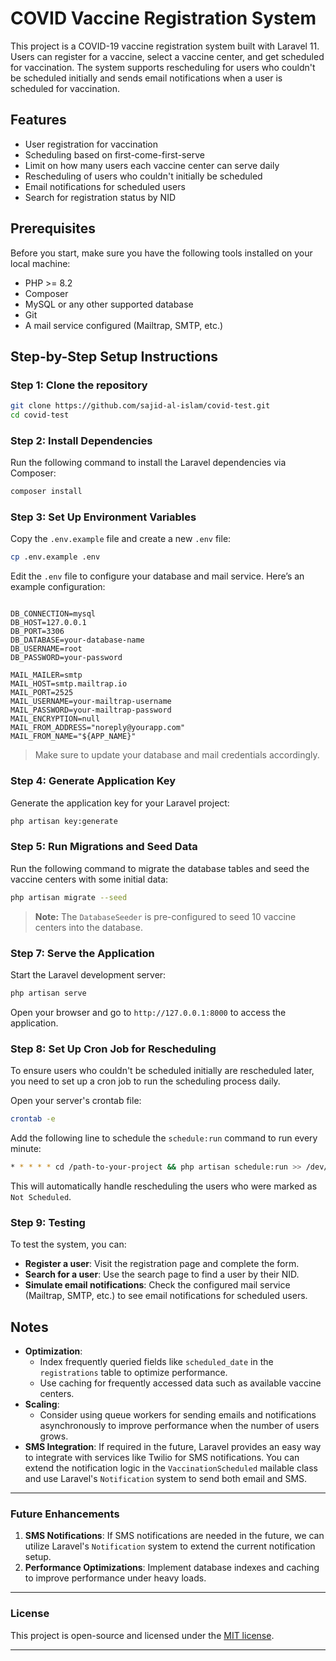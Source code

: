 

# COVID Vaccine Registration System

This project is a COVID-19 vaccine registration system built with Laravel 11. Users can register for a vaccine, select a vaccine center, and get scheduled for vaccination. The system supports rescheduling for users who couldn't be scheduled initially and sends email notifications when a user is scheduled for vaccination.

## Features

- User registration for vaccination
- Scheduling based on first-come-first-serve
- Limit on how many users each vaccine center can serve daily
- Rescheduling of users who couldn't initially be scheduled
- Email notifications for scheduled users
- Search for registration status by NID

## Prerequisites

Before you start, make sure you have the following tools installed on your local machine:

- PHP >= 8.2
- Composer
- MySQL or any other supported database
- Git
- A mail service configured (Mailtrap, SMTP, etc.)

## Step-by-Step Setup Instructions

### Step 1: Clone the repository

```bash
git clone https://github.com/sajid-al-islam/covid-test.git
cd covid-test
```

### Step 2: Install Dependencies

Run the following command to install the Laravel dependencies via Composer:

```bash
composer install
```

### Step 3: Set Up Environment Variables

Copy the `.env.example` file and create a new `.env` file:

```bash
cp .env.example .env
```

Edit the `.env` file to configure your database and mail service. Here’s an example configuration:

```env

DB_CONNECTION=mysql
DB_HOST=127.0.0.1
DB_PORT=3306
DB_DATABASE=your-database-name
DB_USERNAME=root
DB_PASSWORD=your-password

MAIL_MAILER=smtp
MAIL_HOST=smtp.mailtrap.io
MAIL_PORT=2525
MAIL_USERNAME=your-mailtrap-username
MAIL_PASSWORD=your-mailtrap-password
MAIL_ENCRYPTION=null
MAIL_FROM_ADDRESS="noreply@yourapp.com"
MAIL_FROM_NAME="${APP_NAME}"
```

> Make sure to update your database and mail credentials accordingly.

### Step 4: Generate Application Key

Generate the application key for your Laravel project:

```bash
php artisan key:generate
```

### Step 5: Run Migrations and Seed Data

Run the following command to migrate the database tables and seed the vaccine centers with some initial data:

```bash
php artisan migrate --seed
```

> **Note:** The `DatabaseSeeder` is pre-configured to seed 10 vaccine centers into the database.

### Step 7: Serve the Application

Start the Laravel development server:

```bash
php artisan serve
```

Open your browser and go to `http://127.0.0.1:8000` to access the application.

### Step 8: Set Up Cron Job for Rescheduling

To ensure users who couldn't be scheduled initially are rescheduled later, you need to set up a cron job to run the scheduling process daily.

Open your server's crontab file:

```bash
crontab -e
```

Add the following line to schedule the `schedule:run` command to run every minute:

```bash
* * * * * cd /path-to-your-project && php artisan schedule:run >> /dev/null 2>&1
```

This will automatically handle rescheduling the users who were marked as `Not Scheduled`.

### Step 9: Testing

To test the system, you can:

- **Register a user**: Visit the registration page and complete the form.
- **Search for a user**: Use the search page to find a user by their NID.
- **Simulate email notifications**: Check the configured mail service (Mailtrap, SMTP, etc.) to see email notifications for scheduled users.

## Notes

- **Optimization**: 
  - Index frequently queried fields like `scheduled_date` in the `registrations` table to optimize performance.
  - Use caching for frequently accessed data such as available vaccine centers.
- **Scaling**: 
  - Consider using queue workers for sending emails and notifications asynchronously to improve performance when the number of users grows.
- **SMS Integration**: If required in the future, Laravel provides an easy way to integrate with services like Twilio for SMS notifications. You can extend the notification logic in the `VaccinationScheduled` mailable class and use Laravel's `Notification` system to send both email and SMS.

---

### Future Enhancements

1. **SMS Notifications**: If SMS notifications are needed in the future, we can utilize Laravel's `Notification` system to extend the current notification setup.
2. **Performance Optimizations**: Implement database indexes and caching to improve performance under heavy loads.

---

### License

This project is open-source and licensed under the [MIT license](LICENSE).

---
